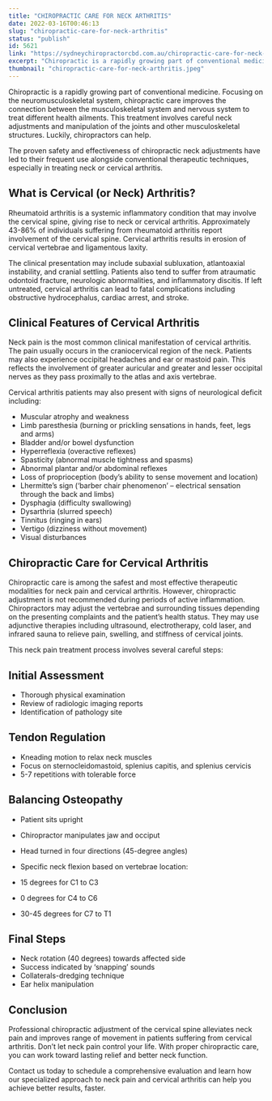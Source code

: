 ```yaml
---
title: "CHIROPRACTIC CARE FOR NECK ARTHRITIS"
date: 2022-03-16T00:46:13
slug: "chiropractic-care-for-neck-arthritis"
status: "publish"
id: 5621
link: "https://sydneychiropractorcbd.com.au/chiropractic-care-for-neck-arthritis/"
excerpt: "Chiropractic is a rapidly growing part of conventional medicine. Focusing on the neuromusculoskeletal system, chiropractic care improves the connection between the musculoskeletal system and nervous system to treat different health ailments. This treatment involves careful neck adjustments and manipulation of the joints and other musculoskeletal structures. Luckily, chiropractors can help.  The proven safety and effectiveness […]"
thumbnail: "chiropractic-care-for-neck-arthritis.jpeg"
---
```


Chiropractic is a rapidly growing part of conventional medicine. Focusing on the neuromusculoskeletal system, chiropractic care improves the connection between the musculoskeletal system and nervous system to treat different health ailments. This treatment involves careful neck adjustments and manipulation of the joints and other musculoskeletal structures. Luckily, chiropractors can help. 

The proven safety and effectiveness of chiropractic neck adjustments have led to their frequent use alongside conventional therapeutic techniques, especially in treating neck or cervical arthritis.

## What is Cervical (or Neck) Arthritis?

Rheumatoid arthritis is a systemic inflammatory condition that may involve the cervical spine, giving rise to neck or cervical arthritis. Approximately 43-86% of individuals suffering from rheumatoid arthritis report involvement of the cervical spine. Cervical arthritis results in erosion of cervical vertebrae and ligamentous laxity.

The clinical presentation may include subaxial subluxation, atlantoaxial instability, and cranial settling. Patients also tend to suffer from atraumatic odontoid fracture, neurologic abnormalities, and inflammatory discitis. If left untreated, cervical arthritis can lead to fatal complications including obstructive hydrocephalus, cardiac arrest, and stroke.

## Clinical Features of Cervical Arthritis

Neck pain is the most common clinical manifestation of cervical arthritis. The pain usually occurs in the craniocervical region of the neck. Patients may also experience occipital headaches and ear or mastoid pain. This reflects the involvement of greater auricular and greater and lesser occipital nerves as they pass proximally to the atlas and axis vertebrae.

Cervical arthritis patients may also present with signs of neurological deficit including:

- Muscular atrophy and weakness
- Limb paresthesia (burning or prickling sensations in hands, feet, legs and arms)
- Bladder and/or bowel dysfunction
- Hyperreflexia (overactive reflexes)
- Spasticity (abnormal muscle tightness and spasms)
- Abnormal plantar and/or abdominal reflexes
- Loss of proprioception (body’s ability to sense movement and location)
- Lhermitte’s sign (‘barber chair phenomenon’ – electrical sensation through the back and limbs)
- Dysphagia (difficulty swallowing)
- Dysarthria (slurred speech)
- Tinnitus (ringing in ears)
- Vertigo (dizziness without movement)
- Visual disturbances

## Chiropractic Care for Cervical Arthritis

Chiropractic care is among the safest and most effective therapeutic modalities for neck pain and cervical arthritis. However, chiropractic adjustment is not recommended during periods of active inflammation. Chiropractors may adjust the vertebrae and surrounding tissues depending on the presenting complaints and the patient’s health status. They may use adjunctive therapies including ultrasound, electrotherapy, cold laser, and infrared sauna to relieve pain, swelling, and stiffness of cervical joints.

This neck pain treatment process involves several careful steps:

## Initial Assessment

- Thorough physical examination
- Review of radiologic imaging reports
- Identification of pathology site

## Tendon Regulation

- Kneading motion to relax neck muscles
- Focus on sternocleidomastoid, splenius capitis, and splenius cervicis
- 5-7 repetitions with tolerable force

## Balancing Osteopathy

- Patient sits upright
- Chiropractor manipulates jaw and occiput
- Head turned in four directions (45-degree angles)
- Specific neck flexion based on vertebrae location:

- 15 degrees for C1 to C3
- 0 degrees for C4 to C6
- 30-45 degrees for C7 to T1

## Final Steps

- Neck rotation (40 degrees) towards affected side
- Success indicated by ‘snapping’ sounds
- Collaterals-dredging technique
- Ear helix manipulation

## Conclusion
Professional chiropractic adjustment of the cervical spine alleviates neck pain and improves range of movement in patients suffering from cervical arthritis. Don’t let neck pain control your life. With proper chiropractic care, you can work toward lasting relief and better neck function.

Contact us today to schedule a comprehensive evaluation and learn how our specialized approach to neck pain and cervical arthritis can help you achieve better results, faster.
